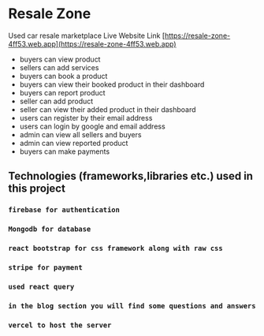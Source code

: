 # Resale Zone

Used car resale marketplace
Live Website Link [https://resale-zone-4ff53.web.app](https://resale-zone-4ff53.web.app)

- buyers can view product
- sellers can add services
- buyers can book a product
- buyers can view their booked product in their dashboard
- buyers can report product
- seller can add product
- seller can view their added product in their dashboard
- users can register by their email address
- users can login by google and email address
- admin can view all sellers and buyers
- admin can view reported product
- buyers can make payments

## Technologies (frameworks,libraries etc.) used in this project

### `firebase for authentication`

### `Mongodb for database `

### `react bootstrap for css framework along with raw css`

### `stripe for payment `

### `used react query`

### `in the blog section you will find some questions and answers`

### `vercel to host the server`
